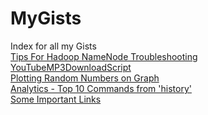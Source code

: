 # MyGists
Index for all my Gists<br/>
<a href="https://gist.github.com/wolfdale/b1aeb98c10c3a8b120a0">Tips For Hadoop NameNode Troubleshooting</a><br/>
<a href='https://gist.github.com/wolfdale/b9bfb3541d3d5f831b6f'>YouTubeMP3DownloadScript</a><br/>
<a href='https://gist.github.com/wolfdale/0475335da2418291c763'>Plotting Random Numbers on Graph</a><br/>
<a href='https://gist.github.com/wolfdale/e00e217afa4375a7d4334ff7bbd19541'>Analytics - Top 10 Commands from 'history'</a><br/>
<a href='https://gist.github.com/wolfdale/b3a9af4c952b48de47f849d803a51c32'>Some Important Links</a><br/>
